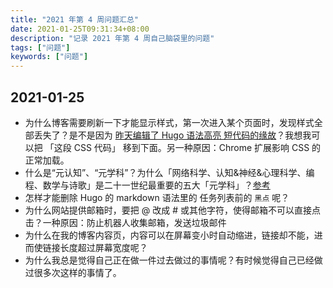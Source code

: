 ```yaml
---
title: "2021 年第 4 周问题汇总"
date: 2021-01-25T09:31:34+08:00
description: "记录 2021 年第 4 周自己脑袋里的问题"
tags: ["问题"]
keywords: ["问题"]
---
```


## 2021-01-25

- 为什么博客需要刷新一下才能显示样式，第一次进入某个页面时，发现样式全部丢失了？是不是因为 [昨天编辑了 Hugo 语法高亮 短代码的缘故](https://github.com/tianheg/blog/compare/1bed2bcf1a4270fcf4f9382b0d4151d14e9ebac1...main)？我想我可以把 「这段 CSS 代码」 移到下面。另一种原因：Chrome 扩展影响 CSS 的正常加载。
- 什么是“元认知”、“元学科”？为什么「网络科学、认知&神经&心理科学、编程、数学与诗歌」是二十一世纪最重要的五大「元学科」？[参考](https://www.yangzhiping.com/psy/openmintalk.html)
- 怎样才能删除 Hugo 的 markdown 语法里的 任务列表前的 `黑点` 呢？
- 为什么网站提供邮箱时，要把 @ 改成 # 或其他字符，使得邮箱不可以直接点击？一种原因：防止机器人收集邮箱，发送垃圾邮件
- 为什么在我的博客内容页，内容可以在屏幕变小时自动缩进，链接却不能，进而使链接长度超过屏幕宽度呢？
- 为什么我总是觉得自己正在做一件过去做过的事情呢？有时候觉得自己已经做过很多次这样的事情了。
